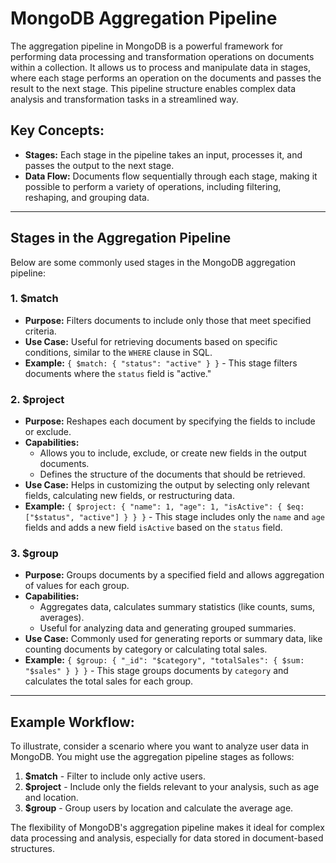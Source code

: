 
# MongoDB Aggregation Pipeline

The aggregation pipeline in MongoDB is a powerful framework for performing data processing and transformation operations on documents within a collection. It allows us to process and manipulate data in stages, where each stage performs an operation on the documents and passes the result to the next stage. This pipeline structure enables complex data analysis and transformation tasks in a streamlined way.

## Key Concepts:
- **Stages:** Each stage in the pipeline takes an input, processes it, and passes the output to the next stage.
- **Data Flow:** Documents flow sequentially through each stage, making it possible to perform a variety of operations, including filtering, reshaping, and grouping data.

---

## Stages in the Aggregation Pipeline

Below are some commonly used stages in the MongoDB aggregation pipeline:

### 1. $match
   - **Purpose:** Filters documents to include only those that meet specified criteria.
   - **Use Case:** Useful for retrieving documents based on specific conditions, similar to the `WHERE` clause in SQL.
   - **Example:** `{ $match: { "status": "active" } }` - This stage filters documents where the `status` field is "active."

### 2. $project
   - **Purpose:** Reshapes each document by specifying the fields to include or exclude.
   - **Capabilities:**
     - Allows you to include, exclude, or create new fields in the output documents.
     - Defines the structure of the documents that should be retrieved.
   - **Use Case:** Helps in customizing the output by selecting only relevant fields, calculating new fields, or restructuring data.
   - **Example:** `{ $project: { "name": 1, "age": 1, "isActive": { $eq: ["$status", "active"] } } }` - This stage includes only the `name` and `age` fields and adds a new field `isActive` based on the `status` field.

### 3. $group
   - **Purpose:** Groups documents by a specified field and allows aggregation of values for each group.
   - **Capabilities:**
     - Aggregates data, calculates summary statistics (like counts, sums, averages).
     - Useful for analyzing data and generating grouped summaries.
   - **Use Case:** Commonly used for generating reports or summary data, like counting documents by category or calculating total sales.
   - **Example:** `{ $group: { "_id": "$category", "totalSales": { $sum: "$sales" } } }` - This stage groups documents by `category` and calculates the total sales for each group.

---

## Example Workflow:
To illustrate, consider a scenario where you want to analyze user data in MongoDB. You might use the aggregation pipeline stages as follows:

1. **$match** - Filter to include only active users.
2. **$project** - Include only the fields relevant to your analysis, such as age and location.
3. **$group** - Group users by location and calculate the average age.

The flexibility of MongoDB's aggregation pipeline makes it ideal for complex data processing and analysis, especially for data stored in document-based structures.
